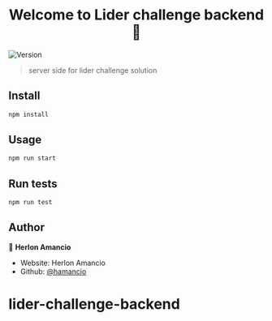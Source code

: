 <h1 align="center">Welcome to Lider challenge backend 👋</h1>
<p>
  <img alt="Version" src="https://img.shields.io/badge/version-0.0.0-blue.svg?cacheSeconds=2592000" />
</p>

> server side for lider challenge solution

## Install

```sh
npm install
```

## Usage

```sh
npm run start
```

## Run tests

```sh
npm run test
```

## Author

👤 **Herlon Amancio**

* Website: Herlon Amancio
* Github: [@hamancio](https://github.com/hamancio)
# lider-challenge-backend
